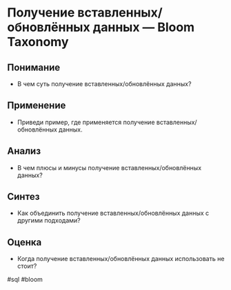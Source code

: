 # Получение вставленных/обновлённых данных — Bloom Taxonomy

## Понимание
- В чем суть получение вставленных/обновлённых данных?

## Применение
- Приведи пример, где применяется получение вставленных/обновлённых данных.

## Анализ
- В чем плюсы и минусы получение вставленных/обновлённых данных?

## Синтез
- Как объединить получение вставленных/обновлённых данных с другими подходами?

## Оценка
- Когда получение вставленных/обновлённых данных использовать не стоит?

#sql #bloom
